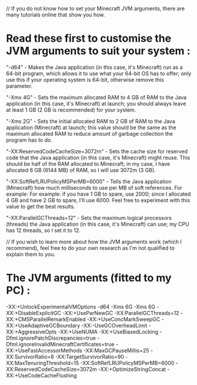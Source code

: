 
// If you do not know how to set your Minecraft JVM arguments, there are many tutorials online that show you how.

# Read these first to customise the JVM arguments to suit your system :

"-d64" - Makes the Java application (in this case, it's Minecraft) run as a 64-bit program, which allows it to use what your 64-bit OS has to offer; only use this if your operating system is 64-bit, otherwise remove this parameter.

"-Xmx 4G" - Sets the maximum allocated RAM to 4 GB of RAM to the Java application (in this case, it's Minecraft) at launch; you should always leave at least 1 GB (2 GB is recommended) for your system.

"-Xms 2G" - Sets the initial allocated RAM to 2 GB of RAM to the Java application (Minecraft) at launch; this value should be the same as the maximum allocated RAM to reduce amount of garbage collection the program has to do.

"-XX:ReservedCodeCacheSize=3072m" - Sets the cache size for reserved code that the Java application (in this case, it's Minecraft) might reuse. This should be half of the RAM allocated to Minecraft; in my case, I have allocated 6 GB (6144 MB) of RAM, so I will use 3072m (3 GB).

"-XX:SoftRefLRUPolicyMSPerMB=6000" - Tells the Java application (Minecraft) how much milliseconds to use per MB of soft references. For example: For example: if you have 1 GB to spare, use 2000; since I allocated 4 GB and have 2 GB to spare, I'll use 6000. Feel free to experiment with this value to get the best results.

"-XX:ParallelGCThreads=12" - Sets the maximum logical processors (threads) the Java application (in this case, it's Minecraft) can use; my CPU has 12 threads, so I set it to 12.

// If you wish to learn more about how the JVM arguments work (which I recommend), feel free to do your own research as I'm not qualified to explain them to you.

# The JVM arguments (fitted to my PC) :
-XX:+UnlockExperimentalVMOptions -d64 -Xmx 6G -Xms 6G -XX:+DisableExplicitGC -XX:+UseParNewGC -XX:ParallelGCThreads=12 -XX:+CMSParallelRemarkEnabled -XX:+UseConcMarkSweepGC -XX:+UseAdaptiveGCBoundary -XX:-UseGCOverheadLimit -XX:+AggressiveOpts -XX:+UseNUMA -XX:+UseBiasedLocking -Dfml.ignorePatchDiscrepancies=true -Dfml.ignoreInvalidMinecraftCertificates=true -XX:+UseFastAccessorMethods -XX:MaxGCPauseMillis=25  -XX:SurvivorRatio=8 -XX:TargetSurvivorRatio=90 -XX:MaxTenuringThreshold=15 -XX:SoftRefLRUPolicyMSPerMB=6000 -XX:ReservedCodeCacheSize=3072m -XX:+OptimizeStringConcat -XX:+UseCodeCacheFlushing
